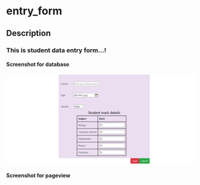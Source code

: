 # entry_form
## Description
### This is student data entry form...!
#### Screenshot for database
![Test Image 1](https://github.com/Gobinathnagaraj/entry_form/blob/master/Opera%20Snapshot_2020-08-10_201821_localhost.jpg)
#### Screenshot for pageview


